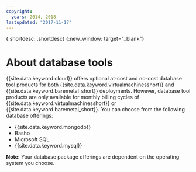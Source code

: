 ```yaml
---
copyright:
  years: 2014, 2018
lastupdated: "2017-11-17"
---
```


{:shortdesc: .shortdesc}
{:new_window: target="_blank"}

# About database tools

{{site.data.keyword.cloud}} offers optional at-cost and no-cost database tool products for both {{site.data.keyword.virtualmachinesshort}} and {{site.data.keyword.baremetal_short}} deployments. However, database tool products are only available for monthly billing cycles of {{site.data.keyword.virtualmachinesshort}} or {{site.data.keyword.baremetal_short}}. You can choose from the following database offerings:

* {{site.data.keyword.mongodb}}
* Basho
* Microsoft SQL
* {{site.data.keyword.mysql}}

**Note:** Your database package offerings are dependent on the operating system you choose.


